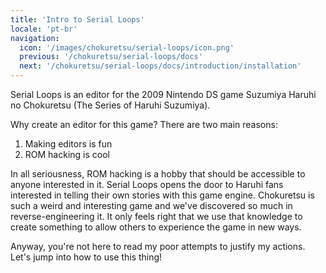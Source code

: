 ```yaml
---
title: 'Intro to Serial Loops'
locale: 'pt-br'
navigation:
  icon: '/images/chokuretsu/serial-loops/icon.png'
  previous: '/chokuretsu/serial-loops/docs'
  next: '/chokuretsu/serial-loops/docs/introduction/installation'
---
```


Serial Loops is an editor for the 2009 Nintendo DS game Suzumiya Haruhi no Chokuretsu (The Series of Haruhi Suzumiya).

Why create an editor for this game? There are two main reasons:
1. Making editors is fun
2. ROM hacking is cool

In all seriousness, ROM hacking is a hobby that should be accessible to anyone interested in it. Serial Loops opens the door
to Haruhi fans interested in telling their own stories with this game engine. Chokuretsu is such a weird and interesting game
and we've discovered so much in reverse-engineering it. It only feels right that we use that knowledge to create something to
allow others to experience the game in new ways.

Anyway, you're not here to read my poor attempts to justify my actions. Let's jump into how to use this thing!